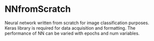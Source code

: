 # NNfromScratch

Neural network written from scratch for image classification purposes.
Keras library is required for data acquisition and formatting.
The performance of NN can be varied with epochs and num variables.
